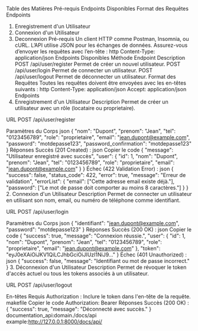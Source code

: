 Table des Matières
Pré-requis
Endpoints Disponibles
Format des Requêtes
Endpoints
1. Enregistrement d'un Utilisateur
2. Connexion d'un Utilisateur
3. Deconnexion
Pré-requis
Un client HTTP comme Postman, Insomnia, ou cURL.
L’API utilise JSON pour les échanges de données. Assurez-vous d’envoyer les requêtes avec l’en-tête :
http
Content-Type: application/json
Endpoints Disponibles
Méthode	Endpoint	Description
POST	/api/user/register	Permet de créer un nouvel utilisateur.
POST	/api/user/login	Permet de connecter un utilisateur.
POST	/api/user/logout	Permet de déconnecter un utilisateur.
Format des Requêtes
Toutes les requêtes doivent être envoyées avec les en-têtes suivants :
http
Content-Type: application/json
Accept: application/json
Endpoints
1. Enregistrement d'un Utilisateur
Description
Permet de créer un utilisateur avec un rôle (locataire ou proprietaire).

URL
POST /api/user/register

Paramètres du Corps
json
{
  "nom": "Dupont",
  "prenom": "Jean",
  "tel": "0123456789",
  "role": "proprietaire",
  "email": "jean.dupont@example.com",
  "password": "motdepasse123",
  "password_confirmation": "motdepasse123"
}
Réponses
Succès (201 Created) :
json
Copier le code
{
  "message": "Utilisateur enregistré avec succès",
  "user": {
    "id": 1,
    "nom": "Dupont",
    "prenom": "Jean",
    "tel": "0123456789",
    "role": "proprietaire",
    "email": "jean.dupont@example.com"
  }
}
Échec (422 Validation Error) :
json
{
  "success": false,
  "status_code": 422,
  "error": true,
  "message": "Erreur de validation",
  "errorList": {
    "email": ["Cette adresse email existe déjà."],
    "password": ["Le mot de passe doit comporter au moins 8 caractères."]
  }
}
2. Connexion d'un Utilisateur
Description
Permet de connecter un utilisateur en utilisant son nom, email, ou numéro de téléphone comme identifiant.

URL
POST /api/user/login

Paramètres du Corps
json
{
  "identifiant": "jean.dupont@example.com",
  "password": "motdepasse123"
}
Réponses
Succès (200 OK) :
json
Copier le code
{
  "success": true,
  "message": "Connexion réussie.",
  "user": {
    "id": 1,
    "nom": "Dupont",
    "prenom": "Jean",
    "tel": "0123456789",
    "role": "proprietaire",
    "email": "jean.dupont@example.com"
  },
  "token": "eyJ0eXAiOiJKV1QiLCJhbGciOiJIUzI1NiJ9..."
}
Échec (401 Unauthorized) :
json
{
  "success": false,
  "message": "Identifiant ou mot de passe incorrect."
}
3. Déconnexion d'un Utilisateur
Description
Permet de révoquer le token d'accès actuel ou tous les tokens associés à un utilisateur.

URL
POST /api/user/logout

En-têtes Requis
Authorization : Inclure le token dans l'en-tête de la requête.
makefile
Copier le code
Authorization: Bearer <token>
Réponses
Succès (200 OK) :
{
  "success": true,
  "message": "Déconnecté avec succès."
}
documentation_api:domain./docs/api
example:http://127.0.0.1:8000/docs/api/
